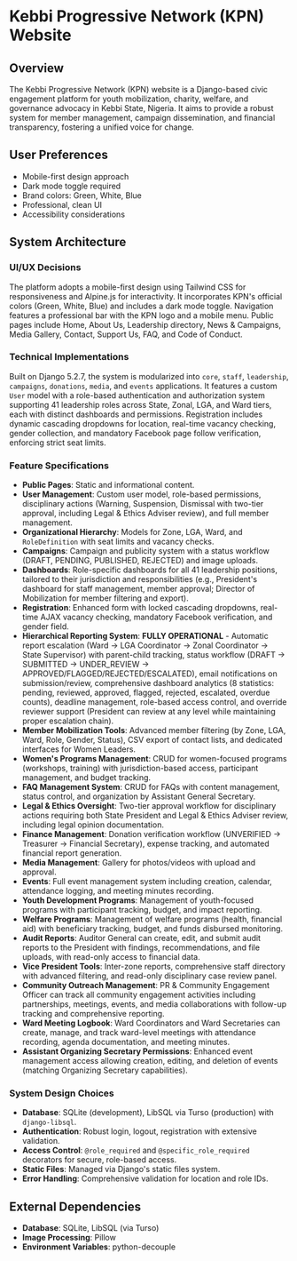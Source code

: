 # Kebbi Progressive Network (KPN) Website

## Overview
The Kebbi Progressive Network (KPN) website is a Django-based civic engagement platform for youth mobilization, charity, welfare, and governance advocacy in Kebbi State, Nigeria. It aims to provide a robust system for member management, campaign dissemination, and financial transparency, fostering a unified voice for change.

## User Preferences
- Mobile-first design approach
- Dark mode toggle required
- Brand colors: Green, White, Blue
- Professional, clean UI
- Accessibility considerations

## System Architecture

### UI/UX Decisions
The platform adopts a mobile-first design using Tailwind CSS for responsiveness and Alpine.js for interactivity. It incorporates KPN's official colors (Green, White, Blue) and includes a dark mode toggle. Navigation features a professional bar with the KPN logo and a mobile menu. Public pages include Home, About Us, Leadership directory, News & Campaigns, Media Gallery, Contact, Support Us, FAQ, and Code of Conduct.

### Technical Implementations
Built on Django 5.2.7, the system is modularized into `core`, `staff`, `leadership`, `campaigns`, `donations`, `media`, and `events` applications. It features a custom `User` model with a role-based authentication and authorization system supporting 41 leadership roles across State, Zonal, LGA, and Ward tiers, each with distinct dashboards and permissions. Registration includes dynamic cascading dropdowns for location, real-time vacancy checking, gender collection, and mandatory Facebook page follow verification, enforcing strict seat limits.

### Feature Specifications
- **Public Pages**: Static and informational content.
- **User Management**: Custom user model, role-based permissions, disciplinary actions (Warning, Suspension, Dismissal with two-tier approval, including Legal & Ethics Adviser review), and full member management.
- **Organizational Hierarchy**: Models for Zone, LGA, Ward, and `RoleDefinition` with seat limits and vacancy checks.
- **Campaigns**: Campaign and publicity system with a status workflow (DRAFT, PENDING, PUBLISHED, REJECTED) and image uploads.
- **Dashboards**: Role-specific dashboards for all 41 leadership positions, tailored to their jurisdiction and responsibilities (e.g., President's dashboard for staff management, member approval; Director of Mobilization for member filtering and export).
- **Registration**: Enhanced form with locked cascading dropdowns, real-time AJAX vacancy checking, mandatory Facebook verification, and gender field.
- **Hierarchical Reporting System**: **FULLY OPERATIONAL** - Automatic report escalation (Ward → LGA Coordinator → Zonal Coordinator → State Supervisor) with parent-child tracking, status workflow (DRAFT → SUBMITTED → UNDER_REVIEW → APPROVED/FLAGGED/REJECTED/ESCALATED), email notifications on submission/review, comprehensive dashboard analytics (8 statistics: pending, reviewed, approved, flagged, rejected, escalated, overdue counts), deadline management, role-based access control, and override reviewer support (President can review at any level while maintaining proper escalation chain).
- **Member Mobilization Tools**: Advanced member filtering (by Zone, LGA, Ward, Role, Gender, Status), CSV export of contact lists, and dedicated interfaces for Women Leaders.
- **Women's Programs Management**: CRUD for women-focused programs (workshops, training) with jurisdiction-based access, participant management, and budget tracking.
- **FAQ Management System**: CRUD for FAQs with content management, status control, and organization by Assistant General Secretary.
- **Legal & Ethics Oversight**: Two-tier approval workflow for disciplinary actions requiring both State President and Legal & Ethics Adviser review, including legal opinion documentation.
- **Finance Management**: Donation verification workflow (UNVERIFIED → Treasurer → Financial Secretary), expense tracking, and automated financial report generation.
- **Media Management**: Gallery for photos/videos with upload and approval.
- **Events**: Full event management system including creation, calendar, attendance logging, and meeting minutes recording.
- **Youth Development Programs**: Management of youth-focused programs with participant tracking, budget, and impact reporting.
- **Welfare Programs**: Management of welfare programs (health, financial aid) with beneficiary tracking, budget, and funds disbursed monitoring.
- **Audit Reports**: Auditor General can create, edit, and submit audit reports to the President with findings, recommendations, and file uploads, with read-only access to financial data.
- **Vice President Tools**: Inter-zone reports, comprehensive staff directory with advanced filtering, and read-only disciplinary case review panel.
- **Community Outreach Management**: PR & Community Engagement Officer can track all community engagement activities including partnerships, meetings, events, and media collaborations with follow-up tracking and comprehensive reporting.
- **Ward Meeting Logbook**: Ward Coordinators and Ward Secretaries can create, manage, and track ward-level meetings with attendance recording, agenda documentation, and meeting minutes.
- **Assistant Organizing Secretary Permissions**: Enhanced event management access allowing creation, editing, and deletion of events (matching Organizing Secretary capabilities).

### System Design Choices
- **Database**: SQLite (development), LibSQL via Turso (production) with `django-libsql`.
- **Authentication**: Robust login, logout, registration with extensive validation.
- **Access Control**: `@role_required` and `@specific_role_required` decorators for secure, role-based access.
- **Static Files**: Managed via Django's static files system.
- **Error Handling**: Comprehensive validation for location and role IDs.

## External Dependencies
- **Database**: SQLite, LibSQL (via Turso)
- **Image Processing**: Pillow
- **Environment Variables**: python-decouple